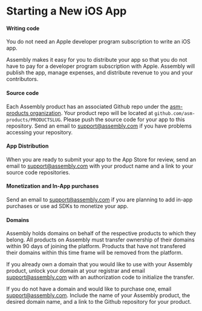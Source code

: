 # Starting a New iOS App

#### Writing code

You do not need an Apple developer program subscription to write an iOS app.

Assembly makes it easy for you to distribute your app so that you do not have
to pay for a developer program subscription with Apple. Assembly will publish
the app, manage expenses, and distribute revenue to you and your contributors.

#### Source code

Each Assembly product has an associated Github repo under the [asm-products
organization](https://github.com/asm-products/). Your product repo will be
located at `github.com/asm-products/PRODUCTSLUG`. Please push the source code
for your app to this repository. Send an email to support@assembly.com if you
have problems accessing your repository.

#### App Distribution

When you are ready to submit your app to the App Store for review, send an
email to support@assembly.com with your product name and a link to your source
code repositories.

#### Monetization and In-App purchases

Send an email to support@assembly.com if you are planning to add in-app
purchases or use ad SDKs to monetize your app.

#### Domains

Assembly holds domains on behalf of the respective products to which they
belong. All products on Assembly must transfer ownership of their domains
within 90 days of joining the platform. Products that have not transfered their
domains within this time frame will be removed from the platform.

If you already own a domain that you would like to use with your Assembly
product, unlock your domain at your registrar and email support@assembly.com
with an authorization code to initialize the transfer.

If you do not have a domain and would like to purchase one, email
support@assembly.com. Include the name of your Assembly product, the desired
domain name, and a link to the Github repository for your product.
